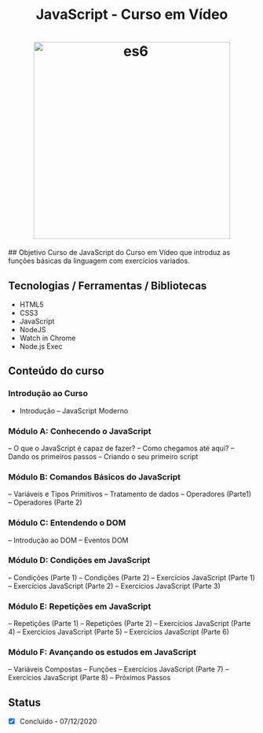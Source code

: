 <h1 align="center">JavaScript - Curso em Vídeo</h1>
<h1 align="center">
  <img alt="es6" title="es6" src="./app.png" width="400px"/>
</h1>
## Objetivo
Curso de JavaScript do Curso em Vídeo que introduz as funções básicas da linguagem com exercícios variados.

## Tecnologias / Ferramentas / Bibliotecas
- HTML5
- CSS3
- JavaScript
- NodeJS
- Watch in Chrome
- Node.js Exec

## Conteúdo do curso
### Introdução ao Curso
- Introdução – JavaScript Moderno

### Módulo A: Conhecendo o JavaScript
– O que o JavaScript é capaz de fazer?
– Como chegamos até aqui?
– Dando os primeiros passos
– Criando o seu primeiro script

### Módulo B: Comandos Básicos do JavaScript
– Variáveis e Tipos Primitivos
– Tratamento de dados
– Operadores (Parte1)
– Operadores (Parte 2)

### Módulo C: Entendendo o DOM
– Introdução ao DOM
– Eventos DOM

### Módulo D: Condições em JavaScript
– Condições (Parte 1)
– Condições (Parte 2)
– Exercícios JavaScript (Parte 1)
– Exercícios JavaScript (Parte 2)
– Exercícios JavaScript (Parte 3)

### Módulo E: Repetições em JavaScript
– Repetições (Parte 1)
– Repetições (Parte 2)
– Exercícios JavaScript (Parte 4)
– Exercícios JavaScript (Parte 5)
– Exercícios JavaScript (Parte 6)

### Módulo F: Avançando os estudos em JavaScript
– Variáveis Compostas
– Funções
– Exercícios JavaScript (Parte 7)
– Exercícios JavaScript (Parte 8)
– Próximos Passos

## Status
- [x] Concluído - 07/12/2020
